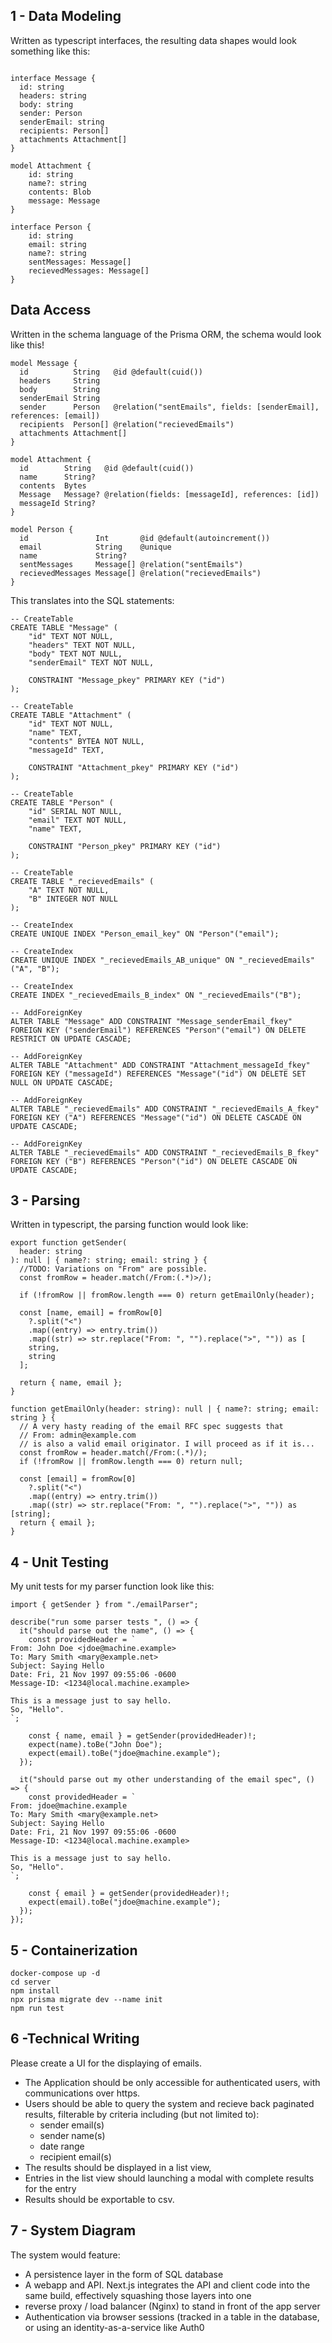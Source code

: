 ## 1 - Data Modeling

Written as typescript interfaces, the resulting data shapes would look something like this:

```

interface Message {
  id: string
  headers: string
  body: string
  sender: Person
  senderEmail: string
  recipients: Person[]
  attachments Attachment[]
}

model Attachment {
    id: string
    name?: string
    contents: Blob
    message: Message
}

interface Person {
    id: string
    email: string
    name?: string
    sentMessages: Message[]
    recievedMessages: Message[]
}

```

## Data Access

Written in the schema language of the Prisma ORM, the schema would look like this!

```
model Message {
  id          String   @id @default(cuid())
  headers     String
  body        String
  senderEmail String
  sender      Person   @relation("sentEmails", fields: [senderEmail], references: [email])
  recipients  Person[] @relation("recievedEmails")
  attachments Attachment[]
}

model Attachment {
  id        String   @id @default(cuid())
  name      String?
  contents  Bytes
  Message   Message? @relation(fields: [messageId], references: [id])
  messageId String?
}

model Person {
  id               Int       @id @default(autoincrement())
  email            String    @unique
  name             String?
  sentMessages     Message[] @relation("sentEmails")
  recievedMessages Message[] @relation("recievedEmails")
}
```

This translates into the SQL statements:

```
-- CreateTable
CREATE TABLE "Message" (
    "id" TEXT NOT NULL,
    "headers" TEXT NOT NULL,
    "body" TEXT NOT NULL,
    "senderEmail" TEXT NOT NULL,

    CONSTRAINT "Message_pkey" PRIMARY KEY ("id")
);

-- CreateTable
CREATE TABLE "Attachment" (
    "id" TEXT NOT NULL,
    "name" TEXT,
    "contents" BYTEA NOT NULL,
    "messageId" TEXT,

    CONSTRAINT "Attachment_pkey" PRIMARY KEY ("id")
);

-- CreateTable
CREATE TABLE "Person" (
    "id" SERIAL NOT NULL,
    "email" TEXT NOT NULL,
    "name" TEXT,

    CONSTRAINT "Person_pkey" PRIMARY KEY ("id")
);

-- CreateTable
CREATE TABLE "_recievedEmails" (
    "A" TEXT NOT NULL,
    "B" INTEGER NOT NULL
);

-- CreateIndex
CREATE UNIQUE INDEX "Person_email_key" ON "Person"("email");

-- CreateIndex
CREATE UNIQUE INDEX "_recievedEmails_AB_unique" ON "_recievedEmails"("A", "B");

-- CreateIndex
CREATE INDEX "_recievedEmails_B_index" ON "_recievedEmails"("B");

-- AddForeignKey
ALTER TABLE "Message" ADD CONSTRAINT "Message_senderEmail_fkey" FOREIGN KEY ("senderEmail") REFERENCES "Person"("email") ON DELETE RESTRICT ON UPDATE CASCADE;

-- AddForeignKey
ALTER TABLE "Attachment" ADD CONSTRAINT "Attachment_messageId_fkey" FOREIGN KEY ("messageId") REFERENCES "Message"("id") ON DELETE SET NULL ON UPDATE CASCADE;

-- AddForeignKey
ALTER TABLE "_recievedEmails" ADD CONSTRAINT "_recievedEmails_A_fkey" FOREIGN KEY ("A") REFERENCES "Message"("id") ON DELETE CASCADE ON UPDATE CASCADE;

-- AddForeignKey
ALTER TABLE "_recievedEmails" ADD CONSTRAINT "_recievedEmails_B_fkey" FOREIGN KEY ("B") REFERENCES "Person"("id") ON DELETE CASCADE ON UPDATE CASCADE;
```

## 3 - Parsing

Written in typescript, the parsing function would look like:

```
export function getSender(
  header: string
): null | { name?: string; email: string } {
  //TODO: Variations on "From" are possible.
  const fromRow = header.match(/From:(.*)>/);

  if (!fromRow || fromRow.length === 0) return getEmailOnly(header);

  const [name, email] = fromRow[0]
    ?.split("<")
    .map((entry) => entry.trim())
    .map((str) => str.replace("From: ", "").replace(">", "")) as [
    string,
    string
  ];

  return { name, email };
}

function getEmailOnly(header: string): null | { name?: string; email: string } {
  // A very hasty reading of the email RFC spec suggests that
  // From: admin@example.com
  // is also a valid email originator. I will proceed as if it is...
  const fromRow = header.match(/From:(.*)/);
  if (!fromRow || fromRow.length === 0) return null;

  const [email] = fromRow[0]
    ?.split("<")
    .map((entry) => entry.trim())
    .map((str) => str.replace("From: ", "").replace(">", "")) as [string];
  return { email };
}
```

## 4 - Unit Testing

My unit tests for my parser function look like this:

```
import { getSender } from "./emailParser";

describe("run some parser tests ", () => {
  it("should parse out the name", () => {
    const providedHeader = `
From: John Doe <jdoe@machine.example>
To: Mary Smith <mary@example.net>
Subject: Saying Hello
Date: Fri, 21 Nov 1997 09:55:06 -0600
Message-ID: <1234@local.machine.example>

This is a message just to say hello.
So, "Hello".
`;

    const { name, email } = getSender(providedHeader)!;
    expect(name).toBe("John Doe");
    expect(email).toBe("jdoe@machine.example");
  });

  it("should parse out my other understanding of the email spec", () => {
    const providedHeader = `
From: jdoe@machine.example
To: Mary Smith <mary@example.net>
Subject: Saying Hello
Date: Fri, 21 Nov 1997 09:55:06 -0600
Message-ID: <1234@local.machine.example>

This is a message just to say hello.
So, "Hello".
`;

    const { email } = getSender(providedHeader)!;
    expect(email).toBe("jdoe@machine.example");
  });
});
```


## 5 - Containerization 


```
docker-compose up -d
cd server
npm install
npx prisma migrate dev --name init
npm run test
```

## 6 -Technical Writing

Please create a UI for the displaying of emails. 
- The Application should be only accessible for authenticated users, with communications over https. 
- Users should be able to query the system and recieve back paginated results, filterable by criteria including (but not limited to):
  - sender email(s)
  - sender name(s)
  - date range
  - recipient email(s)
- The results should be displayed in a list view, 
- Entries in the list view should launching a modal with complete results for the entry
- Results should be exportable to csv. 


## 7 - System Diagram

The system would feature:
- A persistence layer in the form of SQL database
- A webapp and API. Next.js integrates the API and client code into the same build, effectively squashing those layers into one
- reverse proxy / load balancer (Nginx) to stand in front of the app server
- Authentication via browser sessions (tracked in a table in the database, or using an identity-as-a-service like Auth0